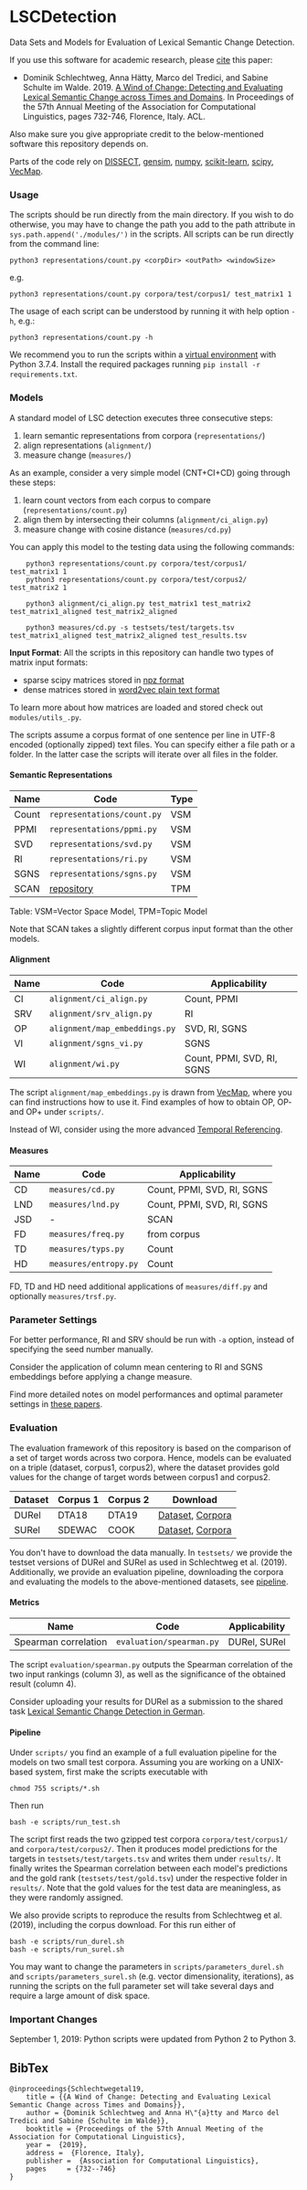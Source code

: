 # LSCDetection
Data Sets and Models for Evaluation of Lexical Semantic Change Detection.

If you use this software for academic research, please [cite](#bibtex) this paper:

- Dominik Schlechtweg, Anna Hätty, Marco del Tredici, and Sabine Schulte im Walde. 2019. [A Wind of Change: Detecting and Evaluating Lexical Semantic Change across Times and Domains](https://www.aclweb.org/anthology/papers/P/P19/P19-1072/). In Proceedings of the 57th Annual Meeting of the Association for Computational Linguistics, pages 732-746, Florence, Italy. ACL.

Also make sure you give appropriate credit to the below-mentioned software this repository depends on.

Parts of the code rely on [DISSECT](https://github.com/composes-toolkit/dissect), [gensim](https://github.com/rare-technologies/gensim), [numpy](https://pypi.org/project/numpy/), [scikit-learn](https://pypi.org/project/scikit-learn/), [scipy](https://pypi.org/project/scipy/), [VecMap](https://github.com/artetxem/vecmap).

### Usage

The scripts should be run directly from the main directory. If you wish to do otherwise, you may have to change the path you add to the path attribute in `sys.path.append('./modules/')` in the scripts. All scripts can be run directly from the command line:

	python3 representations/count.py <corpDir> <outPath> <windowSize>

e.g.

	python3 representations/count.py corpora/test/corpus1/ test_matrix1 1

The usage of each script can be understood by running it with help option `-h`, e.g.:

	python3 representations/count.py -h

We recommend you to run the scripts within a [virtual environment](https://pypi.org/project/virtualenv/) with Python 3.7.4. Install the required packages running `pip install -r requirements.txt`.

### Models

A standard model of LSC detection executes three consecutive steps:

1. learn semantic representations from corpora (`representations/`)
2. align representations (`alignment/`)
3. measure change (`measures/`)

As an example, consider a very simple model (CNT+CI+CD) going through these steps:

1. learn count vectors from each corpus to compare (`representations/count.py`)
2. align them by intersecting their columns (`alignment/ci_align.py`)
3. measure change with cosine distance (`measures/cd.py`)

You can apply this model to the testing data using the following commands:

        python3 representations/count.py corpora/test/corpus1/ test_matrix1 1
        python3 representations/count.py corpora/test/corpus2/ test_matrix2 1

        python3 alignment/ci_align.py test_matrix1 test_matrix2 test_matrix1_aligned test_matrix2_aligned

        python3 measures/cd.py -s testsets/test/targets.tsv test_matrix1_aligned test_matrix2_aligned test_results.tsv

__Input Format__: All the scripts in this repository can handle two types of matrix input formats:

- sparse scipy matrices stored in [npz format](https://docs.scipy.org/doc/scipy/reference/generated/scipy.sparse.save_npz.html)
- dense matrices stored in [word2vec plain text format](https://tedboy.github.io/nlps/generated/generated/gensim.models.Word2Vec.save_word2vec_format.html)
 
To learn more about how matrices are loaded and stored check out `modules/utils_.py`.

The scripts assume a corpus format of one sentence per line in UTF-8 encoded (optionally zipped) text files. You can specify either a file path or a folder. In the latter case the scripts will iterate over all files in the folder.

#### Semantic Representations

|Name | Code | Type |
| --- | --- | --- |
| Count | `representations/count.py` | VSM |
| PPMI | `representations/ppmi.py` | VSM |
| SVD | `representations/svd.py` | VSM |
| RI | `representations/ri.py` | VSM |
| SGNS | `representations/sgns.py` | VSM |
| SCAN | [repository](https://github.com/ColiLea/scan) | TPM |

Table: VSM=Vector Space Model, TPM=Topic Model

Note that SCAN takes a slightly different corpus input format than the other models.

#### Alignment

|Name | Code | Applicability |
| --- | --- | --- |
| CI | `alignment/ci_align.py` | Count, PPMI |
| SRV | `alignment/srv_align.py` | RI |
| OP | `alignment/map_embeddings.py` | SVD, RI, SGNS |
| VI | `alignment/sgns_vi.py` | SGNS |
| WI | `alignment/wi.py` | Count, PPMI, SVD, RI, SGNS |

The script `alignment/map_embeddings.py` is drawn from [VecMap](https://github.com/artetxem/vecmap), where you can find instructions how to use it. Find examples of how to obtain OP, OP- and OP+ under `scripts/`.

Instead of WI, consider using the more advanced [Temporal Referencing](https://github.com/Garrafao/TemporalReferencing).

#### Measures

|Name | Code | Applicability |
| --- | --- | --- |
| CD | `measures/cd.py` | Count, PPMI, SVD, RI, SGNS |
| LND | `measures/lnd.py` | Count, PPMI, SVD, RI, SGNS |
| JSD | - | SCAN |
| FD | `measures/freq.py` | from corpus |
| TD | `measures/typs.py` |Count|
| HD | `measures/entropy.py` | Count |

FD, TD and HD need additional applications of `measures/diff.py` and optionally `measures/trsf.py`.

### Parameter Settings

For better performance, RI and SRV should be run with `-a` option, instead of specifying the seed number manually.

Consider the application of column mean centering to RI and SGNS embeddings before applying a change measure.

Find more detailed notes on model performances and optimal parameter settings in [these papers](#bibtex).

### Evaluation

The evaluation framework of this repository is based on the comparison of a set of target words across two corpora. Hence, models can be evaluated on a triple (dataset, corpus1, corpus2), where the dataset provides gold values for the change of target words between corpus1 and corpus2.

| Dataset | Corpus 1 | Corpus 2 | Download |
| --- | --- | --- | --- |
| DURel | DTA18 | DTA19  | [Dataset](https://www.ims.uni-stuttgart.de/forschung/ressourcen/experiment-daten/durel.html), [Corpora](https://www.ims.uni-stuttgart.de/forschung/ressourcen/korpora/wocc.html) |
| SURel | SDEWAC | COOK | [Dataset](https://www.ims.uni-stuttgart.de/forschung/ressourcen/experiment-daten/surel.html), [Corpora](https://www.ims.uni-stuttgart.de/forschung/ressourcen/korpora/wocc.html) |

You don't have to download the data manually. In `testsets/` we provide the testset versions of DURel and SURel as used in Schlechtweg et al. (2019). Additionally, we provide an evaluation pipeline, downloading the corpora and evaluating the models to the above-mentioned datasets, see [pipeline](#pipeline).

#### Metrics

|Name | Code | Applicability |
| --- | --- | --- |
| Spearman correlation | `evaluation/spearman.py` | DURel, SURel |

The script `evaluation/spearman.py` outputs the Spearman correlation of the two input rankings (column 3), as well as the significance of the obtained result (column 4).

Consider uploading your results for DURel as a submission to the shared task [Lexical Semantic Change Detection in German](https://codalab.lri.fr/competitions/560).

#### Pipeline

Under `scripts/` you find an example of a full evaluation pipeline for the models on two small test corpora. Assuming you are working on a UNIX-based system, first make the scripts executable with

	chmod 755 scripts/*.sh

Then run

	bash -e scripts/run_test.sh

The script first reads the two gzipped test corpora `corpora/test/corpus1/` and `corpora/test/corpus2/`. Then it produces model predictions for the targets in `testsets/test/targets.tsv` and writes them under `results/`. It finally writes the Spearman correlation between each model's predictions and the gold rank (`testsets/test/gold.tsv`) under the respective folder in `results/`. Note that the gold values for the test data are meaningless, as they were randomly assigned.

We also provide scripts to reproduce the results from Schlechtweg et al. (2019), including the corpus download. For this run either of

	bash -e scripts/run_durel.sh
	bash -e scripts/run_surel.sh

You may want to change the parameters in `scripts/parameters_durel.sh` and `scripts/parameters_surel.sh` (e.g. vector dimensionality, iterations), as running the scripts on the full parameter set will take several days and require a large amount of disk space.

### Important Changes

September 1, 2019: Python scripts were updated from Python 2 to Python 3.

BibTex
--------

```
@inproceedings{Schlechtwegetal19,
	title = {{A Wind of Change: Detecting and Evaluating Lexical Semantic Change across Times and Domains}},
	author = {Dominik Schlechtweg and Anna H\"{a}tty and Marco del Tredici and Sabine {Schulte im Walde}},
    booktitle = {Proceedings of the 57th Annual Meeting of the Association for Computational Linguistics},
	year =  {2019},
	address =  {Florence, Italy},
	publisher =  {Association for Computational Linguistics},
	pages     = {732--746}
}
```


